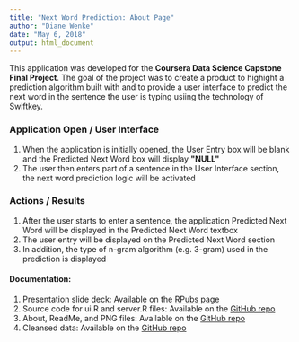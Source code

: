 ```yaml
---
title: "Next Word Prediction: About Page"
author: "Diane Wenke"
date: "May 6, 2018"
output: html_document
---
```


This application was developed for the **Coursera Data Science Capstone Final Project**. The goal of the project was to create a product to highight a prediction algorithm built
with and to provide a user interface to predict the next word in the sentence the user is typing usiing the technology of Swiftkey.

### Application Open / User Interface
1. When the application is initially opened, the User Entry box will be blank and the Predicted Next Word box will display **"NULL"** 
2. The user then enters part of a sentence in the User Interface section, the next word prediction logic will be activated

### Actions / Results
1. After the user starts to enter a sentence, the application Predicted Next Word will be displayed in the Predicted Next Word textbox
2. The user entry will be displayed on the Predicted Next Word section
3. In addition, the type of n-gram algorithm (e.g. 3-gram) used in the prediction is displayed

#### Documentation:
1. Presentation slide deck: Available on the [RPubs page](http://rpubs.com/DWenke1/capstone)
2. Source code for ui.R and server.R files: Available on the [GitHub repo](https://github.com/DWenke/Data-Science-Capstone-Final-Project)
3. About, ReadMe, and PNG files: Available on the [GitHub repo](https://github.com/DWenke/Data-Science-Capstone-Final-Project)
4. Cleansed data: Available on the [GitHub repo](https://github.com/DWenke/Data-Science-Capstone-Final-Project)
